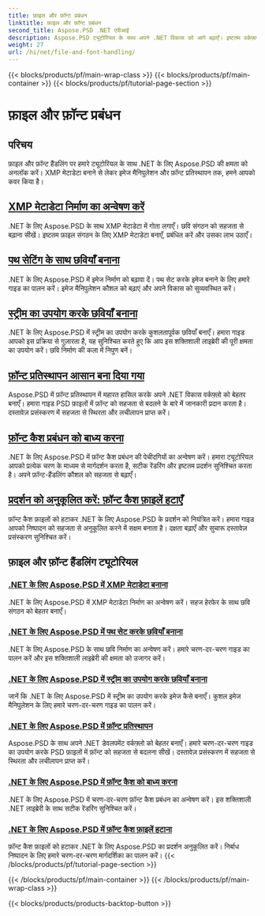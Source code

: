```yaml
---
title: फ़ाइल और फ़ॉन्ट प्रबंधन
linktitle: फ़ाइल और फ़ॉन्ट प्रबंधन
second_title: Aspose.PSD .NET एपीआई
description: Aspose.PSD ट्यूटोरियल के साथ अपने .NET विकास को आगे बढ़ाएँ। इष्टतम वर्कफ़्लो दक्षता के लिए फ़ॉन्ट प्रतिस्थापन, XMP मेटाडेटा निर्माण और कैश प्रबंधन सीखें।
weight: 27
url: /hi/net/file-and-font-handling/
---
```


{{< blocks/products/pf/main-wrap-class >}}
{{< blocks/products/pf/main-container >}}
{{< blocks/products/pf/tutorial-page-section >}}

# फ़ाइल और फ़ॉन्ट प्रबंधन

## परिचय

फ़ाइल और फ़ॉन्ट हैंडलिंग पर हमारे ट्यूटोरियल के साथ .NET के लिए Aspose.PSD की क्षमता को अनलॉक करें। XMP मेटाडेटा बनाने से लेकर इमेज मैनिपुलेशन और फ़ॉन्ट प्रतिस्थापन तक, हमने आपको कवर किया है।

## [XMP मेटाडेटा निर्माण का अन्वेषण करें](./create-xmp-metadata/)
.NET के लिए Aspose.PSD के साथ XMP मेटाडेटा में गोता लगाएँ। छवि संगठन को सहजता से बढ़ाना सीखें। इष्टतम फ़ाइल संगठन के लिए XMP मेटाडेटा बनाएँ, प्रबंधित करें और उसका लाभ उठाएँ।

## [पथ सेटिंग के साथ छवियाँ बनाना](./create-images-setting-path/)
.NET के लिए Aspose.PSD में इमेज निर्माण को बढ़ावा दें। पथ सेट करके इमेज बनाने के लिए हमारे गाइड का पालन करें। इमेज मैनिपुलेशन कौशल को बढ़ाएं और अपने विकास को सुव्यवस्थित करें।

## [स्ट्रीम का उपयोग करके छवियाँ बनाना](./create-images-using-stream/)
.NET के लिए Aspose.PSD में स्ट्रीम का उपयोग करके कुशलतापूर्वक छवियाँ बनाएँ। हमारा गाइड आपको इस प्रक्रिया से गुज़ारता है, यह सुनिश्चित करते हुए कि आप इस शक्तिशाली लाइब्रेरी की पूरी क्षमता का उपयोग करें। छवि निर्माण की कला में निपुण बनें।

## [फ़ॉन्ट प्रतिस्थापन आसान बना दिया गया](./font-replacement/)
Aspose.PSD में फ़ॉन्ट प्रतिस्थापन में महारत हासिल करके अपने .NET विकास वर्कफ़्लो को बेहतर बनाएँ। हमारा गाइड PSD फ़ाइलों में फ़ॉन्ट को सहजता से बदलने के बारे में जानकारी प्रदान करता है। दस्तावेज़ प्रसंस्करण में सहजता से स्थिरता और लचीलापन प्राप्त करें।

## [फ़ॉन्ट कैश प्रबंधन को बाध्य करना](./force-font-cache/)
.NET के लिए Aspose.PSD में फ़ॉन्ट कैश प्रबंधन की पेचीदगियों का अन्वेषण करें। हमारा ट्यूटोरियल आपको प्रत्येक चरण के माध्यम से मार्गदर्शन करता है, सटीक रेंडरिंग और इष्टतम प्रदर्शन सुनिश्चित करता है। अपने फ़ॉन्ट-हैंडलिंग कौशल को सहजता से बढ़ाएँ।

## [प्रदर्शन को अनुकूलित करें: फ़ॉन्ट कैश फ़ाइलें हटाएँ](./remove-font-cache-files/)
फ़ॉन्ट कैश फ़ाइलों को हटाकर .NET के लिए Aspose.PSD के प्रदर्शन को नियंत्रित करें। हमारा गाइड आपको निष्पादन को सहजता से अनुकूलित करने में सक्षम बनाता है। दक्षता बढ़ाएँ और सुचारू दस्तावेज़ प्रसंस्करण सुनिश्चित करें।

## फ़ाइल और फ़ॉन्ट हैंडलिंग ट्यूटोरियल
### [.NET के लिए Aspose.PSD में XMP मेटाडेटा बनाना](./create-xmp-metadata/)
.NET के लिए Aspose.PSD में XMP मेटाडेटा निर्माण का अन्वेषण करें। सहज हेरफेर के साथ छवि संगठन को बेहतर बनाएँ।
### [.NET के लिए Aspose.PSD में पथ सेट करके छवियाँ बनाना](./create-images-setting-path/)
.NET के लिए Aspose.PSD के साथ छवि निर्माण का अन्वेषण करें। हमारे चरण-दर-चरण गाइड का पालन करें और इस शक्तिशाली लाइब्रेरी की क्षमता को उजागर करें।
### [.NET के लिए Aspose.PSD में स्ट्रीम का उपयोग करके छवियाँ बनाना](./create-images-using-stream/)
जानें कि .NET के लिए Aspose.PSD में स्ट्रीम का उपयोग करके इमेज कैसे बनाएँ। कुशल इमेज मैनिपुलेशन के लिए हमारे चरण-दर-चरण गाइड का पालन करें।
### [.NET के लिए Aspose.PSD में फ़ॉन्ट प्रतिस्थापन](./font-replacement/)
Aspose.PSD के साथ अपने .NET डेवलपमेंट वर्कफ़्लो को बेहतर बनाएँ। हमारे चरण-दर-चरण गाइड का उपयोग करके PSD फ़ाइलों में फ़ॉन्ट को सहजता से बदलना सीखें। दस्तावेज़ प्रसंस्करण में सहजता से स्थिरता और लचीलापन प्राप्त करें।
### [.NET के लिए Aspose.PSD में फ़ॉन्ट कैश को बाध्य करना](./force-font-cache/)
.NET के लिए Aspose.PSD में चरण-दर-चरण फ़ॉन्ट कैश प्रबंधन का अन्वेषण करें। इस शक्तिशाली .NET लाइब्रेरी के साथ सटीक रेंडरिंग सुनिश्चित करें। 
### [.NET के लिए Aspose.PSD में फ़ॉन्ट कैश फ़ाइलें हटाना](./remove-font-cache-files/)
फ़ॉन्ट कैश फ़ाइलों को हटाकर .NET के लिए Aspose.PSD का प्रदर्शन अनुकूलित करें। निर्बाध निष्पादन के लिए हमारे चरण-दर-चरण मार्गदर्शिका का पालन करें।
{{< /blocks/products/pf/tutorial-page-section >}}

{{< /blocks/products/pf/main-container >}}
{{< /blocks/products/pf/main-wrap-class >}}

{{< blocks/products/products-backtop-button >}}
